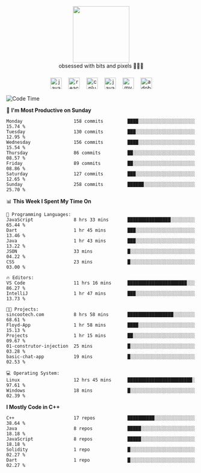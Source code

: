 


  <div align="center">
    
   <img src = "https://i.postimg.cc/W1R4TF4j/d6kpuve-c97567cf-518b-4b86-a271-5c89d88d22f7.gif"  width=150px height=150px />
 </div>

<div align="center">
  obsessed with bits and pixels 🧑‍💻🎨
</div>

  ###
<div align="center">
 <img src="https://cdn.jsdelivr.net/gh/devicons/devicon/icons/javascript/javascript-original.svg" height="30" alt="javascript logo"  />
  <img width="10" />
  <img src="https://cdn.jsdelivr.net/gh/devicons/devicon/icons/react/react-original.svg" height="30" alt="react logo"  />
  <img width="10" />
   <!--<img src="https://cdn.jsdelivr.net/gh/devicons/devicon/icons/nodejs/nodejs-original.svg" height="30" alt="nodejs logo"  />
  <img width="10" />
 <img src="https://cdn.jsdelivr.net/gh/devicons/devicon/icons/flutter/flutter-original.svg" height="30" alt="flutter logo"  />
 <img width="10" />-->
  <img src="https://cdn.jsdelivr.net/gh/devicons/devicon/icons/cplusplus/cplusplus-original.svg" height="30" alt="cpluplus logo"  />
  <img width="10" />
  <img src="https://cdn.jsdelivr.net/gh/devicons/devicon/icons/java/java-original.svg" height="30" alt="java logo"  />
  <img width="10" />
  <img src="https://skillicons.dev/icons?i=mysql" height="30" alt="mysql logo"  />
  <img width="10" />
  <img src="https://skillicons.dev/icons?i=pr" height="30" alt="adobepremierepro logo"  />
</div>

<!--START_SECTION:waka-->
![Code Time](http://img.shields.io/badge/Code%20Time-264%20hrs%2017%20mins-blue)

📅 **I'm Most Productive on Sunday** 

```text
Monday                   158 commits         ████░░░░░░░░░░░░░░░░░░░░░   15.74 % 
Tuesday                  130 commits         ███░░░░░░░░░░░░░░░░░░░░░░   12.95 % 
Wednesday                156 commits         ████░░░░░░░░░░░░░░░░░░░░░   15.54 % 
Thursday                 86 commits          ██░░░░░░░░░░░░░░░░░░░░░░░   08.57 % 
Friday                   89 commits          ██░░░░░░░░░░░░░░░░░░░░░░░   08.86 % 
Saturday                 127 commits         ███░░░░░░░░░░░░░░░░░░░░░░   12.65 % 
Sunday                   258 commits         ██████░░░░░░░░░░░░░░░░░░░   25.70 % 
```


📊 **This Week I Spent My Time On** 

```text
💬 Programming Languages: 
JavaScript               8 hrs 33 mins       ████████████████░░░░░░░░░   65.44 % 
Dart                     1 hr 45 mins        ███░░░░░░░░░░░░░░░░░░░░░░   13.46 % 
Java                     1 hr 43 mins        ███░░░░░░░░░░░░░░░░░░░░░░   13.22 % 
JSON                     33 mins             █░░░░░░░░░░░░░░░░░░░░░░░░   04.22 % 
CSS                      23 mins             █░░░░░░░░░░░░░░░░░░░░░░░░   03.00 % 

🔥 Editors: 
VS Code                  11 hrs 16 mins      ██████████████████████░░░   86.27 % 
IntelliJ                 1 hr 47 mins        ███░░░░░░░░░░░░░░░░░░░░░░   13.73 % 

🐱‍💻 Projects: 
sincootech.com           8 hrs 58 mins       █████████████████░░░░░░░░   68.61 % 
Floyd-App                1 hr 58 mins        ████░░░░░░░░░░░░░░░░░░░░░   15.13 % 
Projects                 1 hr 15 mins        ██░░░░░░░░░░░░░░░░░░░░░░░   09.67 % 
01-construtor-injection  25 mins             █░░░░░░░░░░░░░░░░░░░░░░░░   03.28 % 
basic-chat-app           19 mins             █░░░░░░░░░░░░░░░░░░░░░░░░   02.53 % 

💻 Operating System: 
Linux                    12 hrs 45 mins      ████████████████████████░   97.61 % 
Windows                  18 mins             █░░░░░░░░░░░░░░░░░░░░░░░░   02.39 % 
```

**I Mostly Code in C++** 

```text
C++                      17 repos            ██████████░░░░░░░░░░░░░░░   38.64 % 
Java                     8 repos             █████░░░░░░░░░░░░░░░░░░░░   18.18 % 
JavaScript               8 repos             █████░░░░░░░░░░░░░░░░░░░░   18.18 % 
Solidity                 1 repo              █░░░░░░░░░░░░░░░░░░░░░░░░   02.27 % 
Dart                     1 repo              █░░░░░░░░░░░░░░░░░░░░░░░░   02.27 % 
```




<!--END_SECTION:waka-->
